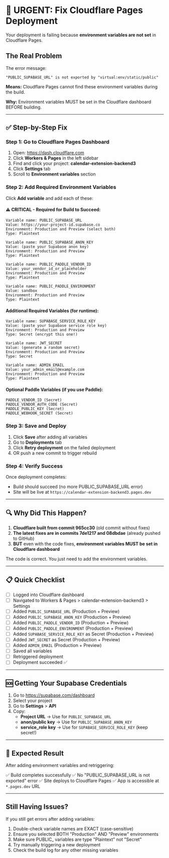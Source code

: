 # 🚨 URGENT: Fix Cloudflare Pages Deployment

Your deployment is failing because **environment variables are not set** in Cloudflare Pages.

## The Real Problem

The error message:
```
"PUBLIC_SUPABASE_URL" is not exported by "virtual:env/static/public"
```

**Means:** Cloudflare Pages cannot find these environment variables during the build.

**Why:** Environment variables MUST be set in the Cloudflare dashboard BEFORE building.

---

## ✅ Step-by-Step Fix

### Step 1: Go to Cloudflare Pages Dashboard

1. Open: https://dash.cloudflare.com
2. Click **Workers & Pages** in the left sidebar
3. Find and click your project: **calendar-extension-backend3**
4. Click **Settings** tab
5. Scroll to **Environment variables** section

### Step 2: Add Required Environment Variables

Click **Add variable** and add each of these:

#### ⚠️ CRITICAL - Required for Build to Succeed:

```
Variable name: PUBLIC_SUPABASE_URL
Value: https://your-project-id.supabase.co
Environment: Production and Preview (select both)
Type: Plaintext
```

```
Variable name: PUBLIC_SUPABASE_ANON_KEY
Value: (paste your Supabase anon key)
Environment: Production and Preview
Type: Plaintext
```

```
Variable name: PUBLIC_PADDLE_VENDOR_ID
Value: your_vendor_id_or_placeholder
Environment: Production and Preview
Type: Plaintext
```

```
Variable name: PUBLIC_PADDLE_ENVIRONMENT
Value: sandbox
Environment: Production and Preview
Type: Plaintext
```

#### Additional Required Variables (for runtime):

```
Variable name: SUPABASE_SERVICE_ROLE_KEY
Value: (paste your Supabase service role key)
Environment: Production and Preview
Type: Secret (encrypt this one!)
```

```
Variable name: JWT_SECRET
Value: (generate a random secret)
Environment: Production and Preview
Type: Secret
```

```
Variable name: ADMIN_EMAIL
Value: your_admin_email@example.com
Environment: Production and Preview
Type: Plaintext
```

#### Optional Paddle Variables (if you use Paddle):

```
PADDLE_VENDOR_ID (Secret)
PADDLE_VENDOR_AUTH_CODE (Secret)
PADDLE_PUBLIC_KEY (Secret)
PADDLE_WEBHOOK_SECRET (Secret)
```

### Step 3: Save and Deploy

1. Click **Save** after adding all variables
2. Go to **Deployments** tab
3. Click **Retry deployment** on the failed deployment
4. OR push a new commit to trigger rebuild

### Step 4: Verify Success

Once deployment completes:
- Build should succeed (no more PUBLIC_SUPABASE_URL error)
- Site will be live at `https://calendar-extension-backend3.pages.dev`

---

## 🔍 Why Did This Happen?

1. **Cloudflare built from commit 965cc30** (old commit without fixes)
2. **The latest fixes are in commits 7de1217 and 08dbdae** (already pushed to GitHub)
3. **BUT** even with the code fixes, **environment variables MUST be set in Cloudflare dashboard**

The code is correct. You just need to add the environment variables.

---

## 📋 Quick Checklist

- [ ] Logged into Cloudflare dashboard
- [ ] Navigated to Workers & Pages > calendar-extension-backend3 > Settings
- [ ] Added `PUBLIC_SUPABASE_URL` (Production + Preview)
- [ ] Added `PUBLIC_SUPABASE_ANON_KEY` (Production + Preview)
- [ ] Added `PUBLIC_PADDLE_VENDOR_ID` (Production + Preview)
- [ ] Added `PUBLIC_PADDLE_ENVIRONMENT` (Production + Preview)
- [ ] Added `SUPABASE_SERVICE_ROLE_KEY` as Secret (Production + Preview)
- [ ] Added `JWT_SECRET` as Secret (Production + Preview)
- [ ] Added `ADMIN_EMAIL` (Production + Preview)
- [ ] Saved all variables
- [ ] Retriggered deployment
- [ ] Deployment succeeded ✅

---

## 🆘 Getting Your Supabase Credentials

1. Go to https://supabase.com/dashboard
2. Select your project
3. Go to **Settings** > **API**
4. Copy:
   - **Project URL** → Use for `PUBLIC_SUPABASE_URL`
   - **anon/public key** → Use for `PUBLIC_SUPABASE_ANON_KEY`
   - **service_role key** → Use for `SUPABASE_SERVICE_ROLE_KEY` (keep secret!)

---

## 🎯 Expected Result

After adding environment variables and retriggering:

✅ Build completes successfully
✅ No "PUBLIC_SUPABASE_URL is not exported" error
✅ Site deploys to Cloudflare Pages
✅ App is accessible at `*.pages.dev` URL

---

## Still Having Issues?

If you still get errors after adding variables:

1. Double-check variable names are EXACT (case-sensitive)
2. Ensure you selected BOTH "Production" AND "Preview" environments
3. Make sure PUBLIC_ variables are type "Plaintext" not "Secret"
4. Try manually triggering a new deployment
5. Check the build log for any other missing variables
